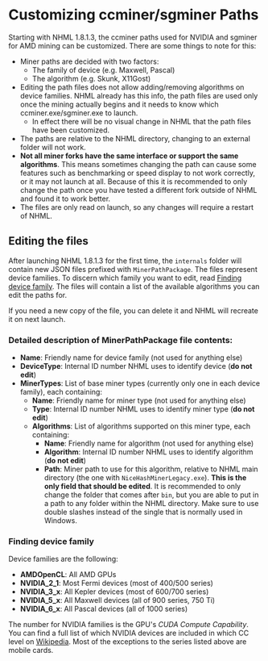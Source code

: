 # Customizing ccminer/sgminer Paths

Starting with NHML 1.8.1.3, the ccminer paths used for NVIDIA and sgminer for AMD mining can be customized. There are some things to note for this:

* Miner paths are decided with two factors:
  * The family of device (e.g. Maxwell, Pascal)
  * The algorithm (e.g. Skunk, X11Gost)
* Editing the path files does not allow adding/removing algorithms on device families. NHML already has this info, the path files are used only once the mining actually begins and it needs to know which ccminer.exe/sgminer.exe to launch.
  * In effect there will be no visual change in NHML that the path files have been customized.
* The paths are relative to the NHML directory, changing to an external folder will not work.
* **Not all miner forks have the same interface or support the same algorithms**. This means sometimes changing the path can cause some features such as benchmarking or speed display to not work correctly, or it may not launch at all. Because of this it is recommended to only change the path once you have tested a different fork outside of NHML and found it to work better.
* The files are only read on launch, so any changes will require a restart of NHML.

## Editing the files

After launching NHML 1.8.1.3 for the first time, the `internals` folder will contain new JSON files prefixed with `MinerPathPackage`. The files represent device families. To discern which family you want to edit, read [Finding device family](#finding-device-family). The files will contain a list of the available algorithms you can edit the paths for.

If you need a new copy of the file, you can delete it and NHML will recreate it on next launch.

### Detailed description of MinerPathPackage file contents:

* **Name**: Friendly name for device family (not used for anything else)
* **DeviceType**: Internal ID number NHML uses to identify device (**do not edit**)
* **MinerTypes**: List of base miner types (currently only one in each device family), each containing:
  * **Name**: Friendly name for miner type (not used for anything else)
  * **Type**: Internal ID number NHML uses to identify miner type (**do not edit**)
  * **Algorithms**: List of algorithms supported on this miner type, each containing:
    * **Name**: Friendly name for algorithm (not used for anything else)
    * **Algorithm**: Internal ID number NHML uses to identify algorithm (**do not edit**)
    * **Path**: Miner path to use for this algorithm, relative to NHML main directory (the one with `NiceHashMinerLegacy.exe`). **This is the only field that should be edited**. It is recommended to only change the folder that comes after `bin`, but you are able to put in a path to any folder within the NHML directory. Make sure to use double slashes instead of the single that is normally used in Windows.

### Finding device family

Device families are the following:

* **AMDOpenCL**: All AMD GPUs
* **NVIDIA_2_1**: Most Fermi devices (most of 400/500 series)
* **NVIDIA_3_x**: All Kepler devices (most of 600/700 series)
* **NVIDIA_5_x**: All Maxwell devices (all of 900 series, 750 Ti)
* **NVIDIA_6_x**: All Pascal devices (all of 1000 series)

The number for NVIDIA families is the GPU's *CUDA Compute Capability*. You can find a full list of which NVIDIA devices are included in which CC level on [Wikipedia](https://en.wikipedia.org/wiki/CUDA#GPUs_supported). Most of the exceptions to the series listed above are mobile cards.